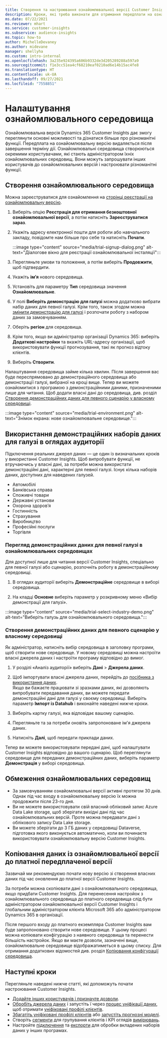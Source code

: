 ```yaml
---
title: Створення та настроювання ознайомлювальної версії Customer Insights
description: Кроки, які треба виконати для отримання передплати на ознайомлювальну версію Dynamics 365 Customer Insights та налаштувати її.
ms.date: 07/22/2021
ms.reviewer: mhart
ms.service: customer-insights
ms.subservice: audience-insights
ms.topic: how-to
author: MichelleDevaney
ms.author: midevane
manager: shellyha
ms.custom: intro-internal
ms.openlocfilehash: 3a235e924395a606b9332de3d205289288a597a9
ms.sourcegitcommit: f1e3cc51ea4cf68210eaf0210ad6e14b15ac4fe8
ms.translationtype: HT
ms.contentlocale: uk-UA
ms.lasthandoff: 09/27/2021
ms.locfileid: "7558851"
---
```

# <a name="set-up-a-trial-environment"></a>Налаштування ознайомлювального середовища 

Ознайомлювальна версія Dynamics 365 Customer Insights дає змогу переглянути основні можливості та дізнатися більше про різноманітні функції. Передплата на ознайомлювальну версію видаляється після завершення терміну дії. Ознайомлювальні середовища створюються окремими користувачами, які стають адміністратором їхніх ознайомлювальних середовищ. Вони можуть запрошувати інших користувачів до ознайомлювальних версій і настроювати різноманітні функції.

## <a name="create-a-trial-environment"></a>Створення ознайомлювального середовища

Можна зареєструватися для ознайомлення на [сторінці реєстрації на ознайомлювальну версію](https://dynamics.microsoft.com/get-started/free-trial/?appname=customerinsights). 

1. Виберіть опцію **Реєстрація для отримання безкоштовної ознайомлювальної версії**, а потім натисніть **Зареєструватися зараз**.

1. Укажіть адресу електронної пошти для роботи або навчального закладу, повідомте нам більше про себе та натисніть **Почати**.

   :::image type="content" source="media/trial-signup-dialog.png" alt-text="Діалогове вікно для реєстрації ознайомлювальної інсталяції":::

1. Перегляньте умови та положення, а потім виберіть **Продовжити**, щоб підтвердити.

1. Укажіть **ім’я** нового середовища. 

1. Установіть для параметру **Тип** середовища значення **Ознайомлювальне**.

1. У полі **Виберіть демонстрацію для галузі** можна додатково вибрати набір даних для певної галузі. Крім того, також згодом можна [змінити демонстрацію для галузі](#use-industry-specific-demo-data-sets-in-audience-insights) і розпочати роботу з набором даних за замовчуванням.

1. Оберіть **регіон** для середовища.

1. Крім того, якщо ви адміністратор організації Dynamics 365: виберіть **Додаткові настройки** та вкажіть URL-адресу організації, щоб використовувати функції прогнозування, такі як прогноз відтоку клієнтів. 

1. Виберіть **Створити**. 

Налаштування середовища займе кілька хвилин. Після завершення вас буде переспрямовано до демонстраційного середовища або демонстрації галузі, вибраної на кроці вище. Тепер ви можете ознайомитися з програмою з демонстраційними даними, призначеними лише для читання. Щоб додати власні дані до середовища, див. розділ [Створення демонстраційних даних для певного сценарію у власному середовищі](#create-scenario-specific-demo-data-in-your-own-environment).

:::image type="content" source="media/trial-environment.png" alt-text="Знімок екрана: нове ознайомлювальне середовище.":::

## <a name="use-industry-specific-demo-data-sets-in-audience-insights"></a>Використання демонстраційних наборів даних для галузі в оглядах аудиторії

Підключення реальних джерел даних — це один із визначальних кроків у використанні Customer Insights. Щоб випробувати функції, не втручаючись у власні дані, за потреби можна використати демонстраційні дані, характерні для певної галузі. Існує кілька наборів даних, доступних для наведених галузей. 

-   Автомобілі
-   Банківська справа
-   Споживчі товари
-   Державні установи
-   Охорона здоров’я
-   Гостинність
-   Страхування
-   Виробництво
-   Професійні послуги
-   Торгівля

### <a name="see-industry-specific-demo-data-in-trials"></a>Перегляд демонстраційних даних для певної галузі в ознайомлювальних середовищах

Для доступної лише для читання версії Customer Insights, спеціально для певної галузі або сценарію, розпочніть роботу в демонстраційному середовищі. 
 
1.  В оглядах аудиторії виберіть **Демонстраційне** середовище в виборі середовища.

2.  На кладці **Основне** виберіть параметр у розкривному меню «Вибір демонстрації для галузі».

:::image type="content" source="media/trial-select-industry-demo.png" alt-text="Виберіть галузь для ознайомлювального середовища.":::

### <a name="create-scenario-specific-demo-data-in-your-own-environment"></a>Створення демонстраційних даних для певного сценарію у власному середовищі

Як адміністратор, натисніть вибір середовища в заголовку програми, щоб створити нове середовище. У новому середовищі можна настроїти власні джерела даних і настроїти програму відповідно до вимог. 

1.  У розділі «Аналіз аудиторії» виберіть **Дані** > **Джерела даних**.

2.  Щоб імпортувати власні джерела даних, перейдіть до [посібника з використання даних](data-sources.md).     
   Якщо ви бажаєте працювати зі зразками даних, які дозволяють випробувати передавання даних, ви можете передати демонстраційні дані для галузі у своєму середовищі. Виберіть параметр **Імпорт із Datahub** і виконайте наведені нижче кроки.

3.  Виберіть картку галузі, яка відповідає вашому сценарію. 

4.  Перегляньте та за потреби оновіть запропоноване ім'я джерела даних. 

5.  Натисніть **Далі**, щоб передати приклади даних. 

Тепер ви можете використовувати передані дані, щоб налаштувати Customer Insights відповідно до вашого сценарію. Щоб переглянути середовище для переданих демонстраційних даних, виберіть параметр **<Industry> Демонстрація** у виборі середовища.

## <a name="limitations-in-trials"></a>Обмеження ознайомлювальних середовищ

- За замовчуванням ознайомлювальні версії активні протягом 30 днів. Однак під час входу в ознайомлювальну версію їх можна продовжити після 23-го дня.
- Ви не можете використовувати свій власний обліковий запис Azure Data Lake storage, щоб зберігати вихідні дані під час ознайомлювальних версій. Проте можна передавати дані з облікового запису Data Lake storage.
- Ви можете зберігати до 3 ГБ даних у середовищі Dataverse, підготовка якого виконується автоматично, коли ви починаєте використовувати ознайомлювальну версію Customer Insights.

## <a name="copy-data-from-a-trial-to-a-paid-subscription"></a>Копіювання даних із ознайомлювальної версії до платної передплаченої версії

Зазвичай ми рекомендуємо почати нову версію зі створення власних даних під час оновлення до платної версії Customer Insights. 

За потреби можна скопіювати дані з ознайомлювального середовища, якщо придбати Customer Insights. Для перенесення настройок з ознайомлювального середовища до платного середовища слід бути адміністратором ознайомлювальної версії Customer Insights і глобальним адміністратором клієнта Microsoft 365 або адміністратором Dynamics 365 в організації. 

Після першого входу до платного екземпляра Customer Insights вам буде запропоновано створити нове середовище. У цьому процесі можна копіювати конфігурацію з наявного середовища та перенести більшість настройок. Якщо ви маєте дозволи, зазначені вище, ознайомлювальне середовище відображатиметься в цьому списку. Для отримання додаткових відомостей див. розділ [Копіювання конфігурації середовища](manage-environments.md#copy-the-environment-configuration).

## <a name="next-steps"></a>Наступні кроки

Перегляньте наведені нижче статті, які допоможуть почати настроювання Customer Insights. 

- [Додайте інших користувачів і призначте дозволи](permissions.md).
- [Обробіть джерела даних](data-sources.md) і запустіть ї через [процес уніфікації даних](data-unification.md), щоб отримати [уніфіковані профілі клієнтів](customer-profiles.md).
- [Збагатіть уніфіковані профілі клієнтів](enrichment-hub.md) або [запустіть прогнозні моделі](predictions-overview.md).
- Створіть [сегменти](segments.md) для групування клієнтів і KPI оглядів [вимірювань](measures.md).
- Настройте [підключення](connections.md) та [експорти](export-destinations.md) для обробки вкладених наборів даних у інших програмах.
